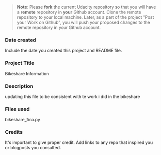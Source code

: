 >**Note**: Please **fork** the current Udacity repository so that you will have a **remote** repository in **your** Github account. Clone the remote repository to your local machine. Later, as a part of the project "Post your Work on Github", you will push your proposed changes to the remote repository in your Github account.

### Date created
Include the date you created this project and README file.

### Project Title
Bikeshare Information 

### Description
updating this file to be consistent with te work i did in the bikeshare

### Files used
bikeshare_fina.py

### Credits
It's important to give proper credit. Add links to any repo that inspired you or blogposts you consulted.

